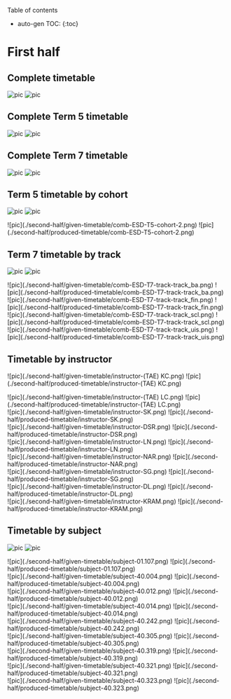 Table of contents

* auto-gen TOC:
{:toc}

<div style="page-break-after: always;"></div>

# First half

## Complete timetable

![pic](./second-half/given-timetable/all.png)
![pic](./second-half/produced-timetable/all.png)

<div style="page-break-after: always;"></div>

## Complete Term 5 timetable

![pic](./second-half/given-timetable/comb-ESD-T5.png)
![pic](./second-half/produced-timetable/comb-ESD-T5.png)

<div style="page-break-after: always;"></div>

## Complete Term 7 timetable

![pic](./second-half/given-timetable/comb-ESD-T7.png)
![pic](./second-half/produced-timetable/comb-ESD-T7.png)

<div style="page-break-after: always;"></div>

## Term 5 timetable by cohort

![pic](./second-half/given-timetable/comb-ESD-T5-cohort-1.png)
![pic](./second-half/produced-timetable/comb-ESD-T5-cohort-1.png)

<div style="page-break-after: always;"></div>
![pic](./second-half/given-timetable/comb-ESD-T5-cohort-2.png)
![pic](./second-half/produced-timetable/comb-ESD-T5-cohort-2.png)

<div style="page-break-after: always;"></div>

## Term 7 timetable by track


![pic](./second-half/given-timetable/comb-ESD-T7-track-track_avi.png)
![pic](./second-half/produced-timetable/comb-ESD-T7-track-track_avi.png)

<div style="page-break-after: always;"></div>
![pic](./second-half/given-timetable/comb-ESD-T7-track-track_ba.png)
![pic](./second-half/produced-timetable/comb-ESD-T7-track-track_ba.png)

<div style="page-break-after: always;"></div>
![pic](./second-half/given-timetable/comb-ESD-T7-track-track_fin.png)
![pic](./second-half/produced-timetable/comb-ESD-T7-track-track_fin.png)

<div style="page-break-after: always;"></div>
![pic](./second-half/given-timetable/comb-ESD-T7-track-track_scl.png)
![pic](./second-half/produced-timetable/comb-ESD-T7-track-track_scl.png)

<div style="page-break-after: always;"></div>
![pic](./second-half/given-timetable/comb-ESD-T7-track-track_uis.png)
![pic](./second-half/produced-timetable/comb-ESD-T7-track-track_uis.png)


<div style="page-break-after: always;"></div>

## Timetable by instructor

![pic](./second-half/given-timetable/instructor-(TAE) KC.png)
![pic](./second-half/produced-timetable/instructor-(TAE) KC.png)

<div style="page-break-after: always;"></div>
![pic](./second-half/given-timetable/instructor-(TAE) LC.png)
![pic](./second-half/produced-timetable/instructor-(TAE) LC.png)

<div style="page-break-after: always;"></div>
![pic](./second-half/given-timetable/instructor-SK.png)
![pic](./second-half/produced-timetable/instructor-SK.png)

<div style="page-break-after: always;"></div>
![pic](./second-half/given-timetable/instructor-DSR.png)
![pic](./second-half/produced-timetable/instructor-DSR.png)

<div style="page-break-after: always;"></div>
![pic](./second-half/given-timetable/instructor-LN.png)
![pic](./second-half/produced-timetable/instructor-LN.png)

<div style="page-break-after: always;"></div>
![pic](./second-half/given-timetable/instructor-NAR.png)
![pic](./second-half/produced-timetable/instructor-NAR.png)

<div style="page-break-after: always;"></div>
![pic](./second-half/given-timetable/instructor-SG.png)
![pic](./second-half/produced-timetable/instructor-SG.png)

<div style="page-break-after: always;"></div>
![pic](./second-half/given-timetable/instructor-DL.png)
![pic](./second-half/produced-timetable/instructor-DL.png)

<div style="page-break-after: always;"></div>
![pic](./second-half/given-timetable/instructor-KRAM.png)
![pic](./second-half/produced-timetable/instructor-KRAM.png)


<div style="page-break-after: always;"></div>

## Timetable by subject

![pic](./second-half/given-timetable/subject-01.104.png)
![pic](./second-half/produced-timetable/subject-01.104.png)

<div style="page-break-after: always;"></div>
![pic](./second-half/given-timetable/subject-01.107.png)
![pic](./second-half/produced-timetable/subject-01.107.png)

<div style="page-break-after: always;"></div>
![pic](./second-half/given-timetable/subject-40.004.png)
![pic](./second-half/produced-timetable/subject-40.004.png)

<div style="page-break-after: always;"></div>
![pic](./second-half/given-timetable/subject-40.012.png)
![pic](./second-half/produced-timetable/subject-40.012.png)

<div style="page-break-after: always;"></div>
![pic](./second-half/given-timetable/subject-40.014.png)
![pic](./second-half/produced-timetable/subject-40.014.png)

<div style="page-break-after: always;"></div>
![pic](./second-half/given-timetable/subject-40.242.png)
![pic](./second-half/produced-timetable/subject-40.242.png)

<div style="page-break-after: always;"></div>
![pic](./second-half/given-timetable/subject-40.305.png)
![pic](./second-half/produced-timetable/subject-40.305.png)

<div style="page-break-after: always;"></div>
![pic](./second-half/given-timetable/subject-40.319.png)
![pic](./second-half/produced-timetable/subject-40.319.png)

<div style="page-break-after: always;"></div>
![pic](./second-half/given-timetable/subject-40.321.png)
![pic](./second-half/produced-timetable/subject-40.321.png)

<div style="page-break-after: always;"></div>
![pic](./second-half/given-timetable/subject-40.323.png)
![pic](./second-half/produced-timetable/subject-40.323.png)


<div style="page-break-after: always;"></div>

